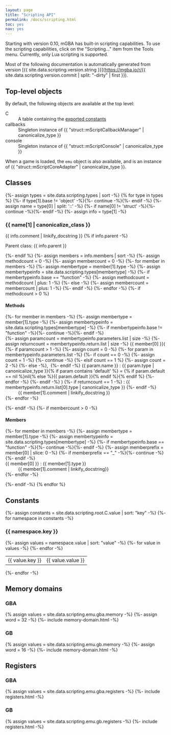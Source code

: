 ```yaml
---
layout: page
title: "Scripting API"
permalink: /docs/scripting.html
toc: yes
nav: yes
---
```

Starting with version 0.10, mGBA has built-in scripting capabilities. To use the scripting capabilities, click on the "Scripting..." item from the Tools menu. Currently, only Lua scripting is supported.

Most of the following documentation is automatically generated from version [{{ site.data.scripting.version.string }}](https://mgba.io/r/{{ site.data.scripting.version.commit | split: "-dirty" | first }}).

## Top-level objects

By default, the following objects are available at the top level:

<dl class="root-scope">
<dt>C</dt>
<dd>A table containing the <a href="#constants">exported constants</a></dd>
<dt>callbacks</dt>
<dd>Singleton instance of {{ "struct::mScriptCallbackManager" | canonicalize_type }}</dd>
<dt>console</dt>
<dd>Singleton instance of {{ "struct::mScriptConsole" | canonicalize_type }}</dd>
</dl>

When a game is loaded, the `emu` object is also available, and is an instance of {{ "struct::mScriptCoreAdapter" | canonicalize_type }}.

## Classes
<section id="section-classes">
{%- assign types = site.data.scripting.types | sort -%}
{% for type in types %}
{%- if type[1].base != 'object' -%}{%- continue -%}{%- endif -%}
{%- assign name = type[0] | split: '::' -%}
{%- if name[0] != 'struct' -%}{%- continue -%}{%- endif -%}
{%- assign info = type[1] -%}
<h3 id="class-{{ name[1] | canonicalize_class }}">{{ name[1] | canonicalize_class }}</h3>
{{ info.comment | linkify_docstring }}
{% if info.parent -%}
<p>Parent class: {{ info.parent }}</p>
{%- endif %}
{%- assign members = info.members | sort -%}
{%- assign methodcount = 0 -%}
{%- assign membercount = 0 -%}
{%- for member in members -%}
	{%- assign membertype = member[1].type -%}
	{%- assign membertypeinfo = site.data.scripting.types[membertype] -%}
	{%- if membertypeinfo.base == "function" -%}
		{%- assign methodcount = methodcount | plus: 1 -%}
	{%- else -%}
		{%- assign membercount = membercount | plus: 1 -%}
	{%- endif -%}
{%- endfor -%}
{%- if methodcount > 0 %}
<h4>Methods</h4>
<dl class="class-method">
{%- for member in members -%}
	{%- assign membertype = member[1].type -%}
	{%- assign membertypeinfo = site.data.scripting.types[membertype] -%}
	{%- if membertypeinfo.base != "function" -%}{%- continue -%}{%- endif -%}
<dt id="method-{{ name[1] | canonicalize_class}}.{{ member[0] }}">
	{%- assign paramcount = membertypeinfo.parameters.list | size -%}
	{%- assign returncount = membertypeinfo.return.list | size -%}
	{{ member[0] }}<span class="function-parameters">(
	{%- if paramcount > 1 -%}
		{%- assign count = 0 -%}
		{%- for param in membertypeinfo.parameters.list -%}
			{%- if count == 0 -%}
				{%- assign count = 1 -%}
				{%- continue -%}
			{%- elsif count == 1 %}
				{%- assign count = 2 -%}
			{%- else -%},&nbsp;
			{%- endif -%}
	<span class="function-parameter">{{ param.name }} : {{ param.type | canonicalize_type }}{% if param contains 'default' %} = {% if param.default == nil %}nil{% else %}{{ param.default }}{% endif %}{% endif %}</span>
		{%- endfor -%}
	{%- endif -%}
	)</span>
	{%- if returncount == 1 -%}
	<span class="function-return">: {{ membertypeinfo.return.list[0].type | canonicalize_type }}</span>
	{%- endif -%}
</dt>
<dd>
{{ member[1].comment | linkify_docstring }}
</dd>
{%- endfor -%}
</dl>
{%- endif -%}
{%- if membercount > 0 -%}
<h4>Members</h4>
<dl class="class-member">
{%- for member in members -%}
{%- assign membertype = member[1].type -%}
{%- assign membertypeinfo = site.data.scripting.types[membertype] -%}
{%- if membertypeinfo.base == "function" -%}{%- continue -%}{%- endif -%}
{%- assign memberprefix = member[0] | slice: 0 -%}
{%- if memberprefix == "_" -%}{%- continue -%}{%- endif -%}
<dt id="member-{{ name[1] | canonicalize_class}}.{{ member[0] }}">{{ member[0] }} : {{ member[1].type }}</dt>
<dd>
{{ member[1].comment | linkify_docstring}}
</dd>
{%- endfor -%}
</dl>
{%- endif -%}
{% endfor %}
</section>

## Constants

<section id="section-constants">
{%- assign constants = site.data.scripting.root.C.value | sort: "key" -%}
{%- for namespace in constants -%}
<div>
<h3 id="constant-{{ namespace.key }}">{{ namespace.key }}</h3>
<table class="scripting-constants">
{%- assign values = namespace.value | sort: "value" -%}
{%- for value in values -%}
  <tr>
    <td class="constant-name">{{ value.key }}</td>
    <td class="constant-value">{{ value.value }}</td>
  </tr>
{%- endfor -%}
</table>
</div>
{%- endfor -%}
</section>

## Memory domains

<section id="section-memdomains">
<div>
<h3>GBA</h3>
{% assign values = site.data.scripting.emu.gba.memory -%}
{%- assign word = 32 -%}
{%- include memory-domain.html -%}
</div>
<div>
<h3>GB</h3>
{% assign values = site.data.scripting.emu.gb.memory -%}
{%- assign word = 16 -%}
{%- include memory-domain.html -%}
</div>
</section>

## Registers

<section id="section-registers">
<div>
<h3>GBA</h3>
{% assign values = site.data.scripting.emu.gba.registers -%}
{%- include registers.html -%}
</div>
<div>
<h3>GB</h3>
{% assign values = site.data.scripting.emu.gb.registers -%}
{%- include registers.html -%}
</div>
</section>
